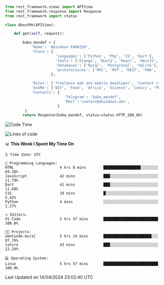 ###
```python
from rest_framework.views import APIView
from rest_framework.response import Response
from rest_framework import status

class AboutMe(APIView):

    def get(self, request):

        baba_mandef = {
            'Name': 'Abiodoun PARAISO',
            'Stack': {
                       'languages': ['Python', 'Php', 'JS', 'Dart'],
                       'tools': ['Django', 'Nuxt2', 'React', 'NextJS', 'Flutter'],
                       'databases': ['Mysql', 'Postgresql', 'Sqlite'],
                       'architectures': ['MVC', 'MVT', 'REST', 'PWA', 'SPA', 'MicroServices']
                     },

            'Roles': ['freelance web and mobile developer', 'Content creator', 'Teacher', 'Mentor'],
            'AskMe': ['DIY', 'Food', 'Africa', 'Science', 'Comics', 'Photography', 'Tech', 'Programming', 'Mechatronics'],
            'Contacts': {
                           'Telegram': 'baba_mandef',
                           'Mail':'contact@abiodoun.dev',
                        }
         }
        return Response(baba_mandef, status=status.HTTP_200_OK)

```                    

<!--START_SECTION:waka-->
![Code Time](http://img.shields.io/badge/Code%20Time-1%2C011%20hrs%201%20min-blue)

![Lines of code](https://img.shields.io/badge/From%20Hello%20World%20I%27ve%20Written-275%20Thousand%20lines%20of%20code-blue)

📊 **This Week I Spent My Time On** 

```text
⌚︎ Time Zone: UTC

💬 Programming Languages: 
HTML                     4 hrs 8 mins        █████████████████░░░░░░░░   69.28% 
JavaScript               42 mins             ███░░░░░░░░░░░░░░░░░░░░░░   11.79% 
Dart                     41 mins             ███░░░░░░░░░░░░░░░░░░░░░░   11.68% 
CSS                      19 mins             █░░░░░░░░░░░░░░░░░░░░░░░░   5.42% 
Python                   4 mins              ░░░░░░░░░░░░░░░░░░░░░░░░░   1.27%

🔥 Editors: 
VS Code                  5 hrs 57 mins       █████████████████████████   100.0%

🐱‍💻 Projects: 
omotunde-mural           5 hrs 14 mins       ██████████████████████░░░   87.76% 
ishiro                   43 mins             ███░░░░░░░░░░░░░░░░░░░░░░   12.24%

💻 Operating System: 
Linux                    5 hrs 57 mins       █████████████████████████   100.0%

```


 Last Updated on 14/04/2024 23:02:40 UTC
<!--END_SECTION:waka-->
